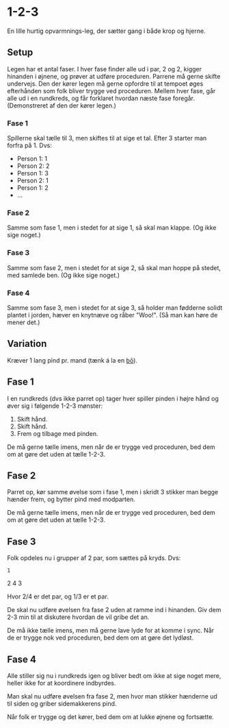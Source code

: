 # 1-2-3

En lille hurtig opvarmnings-leg, der sætter gang i både krop og hjerne.

## Setup

Legen har et antal faser. I hver fase finder alle ud i par, 2 og 2, kigger hinanden i øjnene, og prøver at udføre proceduren. Parrene må gerne skifte undervejs. Den der kører legen må gerne opfordre til at tempoet øges efterhånden som folk bliver trygge ved proceduren.
Mellem hver fase, går alle ud i en rundkreds, og får forklaret hvordan næste fase foregår. (Demonstreret af den der kører legen.)

### Fase 1

Spillerne skal tælle til 3, men skiftes til at sige et tal. Efter 3 starter man forfra på 1. Dvs:

* Person 1: 1
* Person 2: 2
* Person 1: 3
* Person 2: 1
* Person 1: 2
* ...

### Fase 2

Samme som fase 1, men i stedet for at sige 1, så skal man klappe. (Og ikke sige noget.)

### Fase 3

Samme som fase 2, men i stedet for at sige 2, så skal man hoppe på stedet, med samlede ben. (Og ikke sige noget.)

### Fase 4

Samme som fase 3, men i stedet for at sige 3, så holder man fødderne solidt plantet i jorden, hæver en knytnæve og råber "Woo!". (Så man kan høre de mener det.)

## Variation

Kræver 1 lang pind pr. mand (tænk á la en [bō](https://en.wikipedia.org/wiki/B%C5%8D)). 

## Fase 1

I en rundkreds (dvs ikke parret op) tager hver spiller pinden i højre hånd og øver sig i følgende 1-2-3 mønster:

1. Skift hånd.
2. Skift hånd.
3. Frem og tilbage med pinden.

De må gerne tælle imens, men når de er trygge ved proceduren, bed dem om at gøre det uden at tælle 1-2-3.

## Fase 2

Parret op, kør samme øvelse som i fase 1, men i skridt 3 stikker man begge hænder frem, og bytter pind med modparten.

De må gerne tælle imens, men når de er trygge ved proceduren, bed dem om at gøre det uden at tælle 1-2-3.

## Fase 3

Folk opdeles nu i grupper af 2 par, som sættes på kryds. Dvs:

    1
   2 4
    3
    
Hvor 2/4 er det par, og 1/3 er et par.

De skal nu udføre øvelsen fra fase 2 uden at ramme ind i hinanden. Giv dem 2-3 min til at diskutere hvordan de vil gribe det an.

De må ikke tælle imens, men må gerne lave lyde for at komme i sync. Når de er trygge nok ved proceduren, bed dem om at gøre det lydløst.

## Fase 4

Alle stiller sig nu i rundkreds igen og bliver bedt om ikke at sige noget mere, heller ikke for at koordinere indbyrdes.

Man skal nu udføre øvelsen fra fase 2, men hvor man stikker hænderne ud til siden og griber sidemakkerens pind.

Når folk er trygge og det kører, bed dem om at lukke øjnene og fortsætte.
